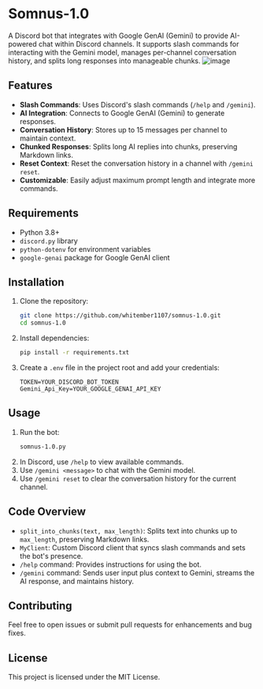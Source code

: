 # Somnus-1.0

A Discord bot that integrates with Google GenAI (Gemini) to provide AI-powered chat within Discord channels. It supports slash commands for interacting with the Gemini model, manages per-channel conversation history, and splits long responses into manageable chunks.
![image]("/header.jpeg")

## Features

- **Slash Commands**: Uses Discord's slash commands (`/help` and `/gemini`).
- **AI Integration**: Connects to Google GenAI (Gemini) to generate responses.
- **Conversation History**: Stores up to 15 messages per channel to maintain context.
- **Chunked Responses**: Splits long AI replies into chunks, preserving Markdown links.
- **Reset Context**: Reset the conversation history in a channel with `/gemini reset`.
- **Customizable**: Easily adjust maximum prompt length and integrate more commands.

## Requirements

- Python 3.8+
- `discord.py` library
- `python-dotenv` for environment variables
- `google-genai` package for Google GenAI client

## Installation

1. Clone the repository:
   ```bash
   git clone https://github.com/whitember1107/somnus-1.0.git
   cd somnus-1.0
   ```
2. Install dependencies:
   ```bash
   pip install -r requirements.txt
   ```
3. Create a `.env` file in the project root and add your credentials:
   ```env
   TOKEN=YOUR_DISCORD_BOT_TOKEN
   Gemini_Api_Key=YOUR_GOOGLE_GENAI_API_KEY
   ```

## Usage

1. Run the bot:
   ```bash
   somnus-1.0.py
   ```
2. In Discord, use `/help` to view available commands.
3. Use `/gemini <message>` to chat with the Gemini model.
4. Use `/gemini reset` to clear the conversation history for the current channel.

## Code Overview

- `split_into_chunks(text, max_length)`: Splits text into chunks up to `max_length`, preserving Markdown links.
- `MyClient`: Custom Discord client that syncs slash commands and sets the bot's presence.
- `/help` command: Provides instructions for using the bot.
- `/gemini` command: Sends user input plus context to Gemini, streams the AI response, and maintains history.

## Contributing

Feel free to open issues or submit pull requests for enhancements and bug fixes.

## License

This project is licensed under the MIT License.


